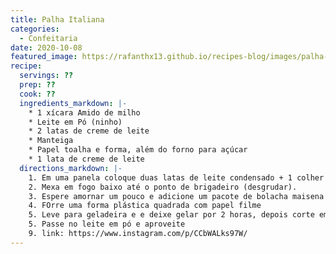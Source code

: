 ```yaml
---
title: Palha Italiana
categories: 
  - Confeitaria
date: 2020-10-08
featured_image: https://rafanthx13.github.io/recipes-blog/images/palha-italiana.png
recipe:
  servings: ??
  prep: ??
  cook: ??
  ingredients_markdown: |-
    * 1 xícara Amido de milho 
    * Leite em Pó (ninho)
    * 2 latas de creme de leite
    * Manteiga
    * Papel toalha e forma, além do forno para açúcar
    * 1 lata de creme de leite
  directions_markdown: |-
    1. Em uma panela coloque duas latas de leite condensado + 1 colher de sopa de manteiga + 1 caixinha de creme de leite + 200g de chocolate amargo.
    2. Mexa em fogo baixo até o ponto de brigadeiro (desgrudar).
    3. Espere amornar um pouco e adicione um pacote de bolacha maisena picotada e misture
    4. FOrre uma forma plástica quadrada com papel filme
    5. Leve para geladeira e e deixe gelar por 2 horas, depois corte em quadradinhos
    5. Passe no leite em pó e aproveite
    9. link: https://www.instagram.com/p/CCbWALks97W/
---
```

